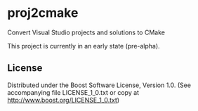 # proj2cmake
Convert Visual Studio projects and solutions to CMake

This project is currently in an early state (pre-alpha).

## License
Distributed under the Boost Software License, Version 1.0. (See accompanying file LICENSE_1_0.txt or copy at http://www.boost.org/LICENSE_1_0.txt)
